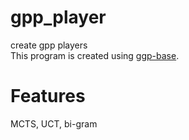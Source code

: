 # gpp_player
create gpp players<br>
This program is created using [ggp-base](https://github.com/ggp-org/ggp-base).
 
 # Features
 MCTS, UCT, bi-gram

